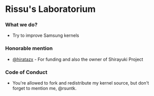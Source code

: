 # Rissu's Laboratorium
### What we do?
- Try to improve Samsung kernels

### Honorable mention
- [@hiratazx](https://github.com/hiratazx) - For funding and also the owner of Shirayuki Project

### Code of Conduct
- You're allowed to fork and redistribute my kernel source, but don't forget to mention me, @rsuntk.
